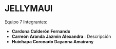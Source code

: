 # JELLYMAUI
 Equipo 7
 Integrantes:

* **Cardona Calderón Fernando** 
* **Carreón Aranda Jazmin Alexandra** : Descripción
* **Huichapa Coronado Dayanna  Amairany**

